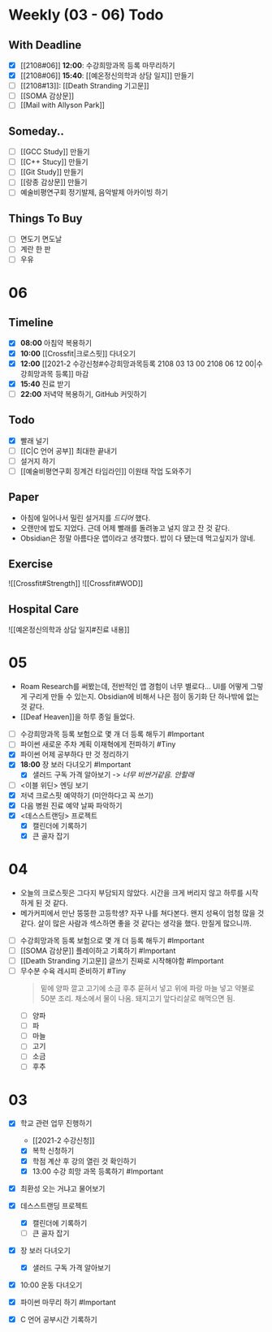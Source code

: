 # Weekly (03 - 06) Todo
## With Deadline
- [x] [[2108#06]] **12:00**: 수강희망과목 등록 마무리하기
- [x] [[2108#06]] **15:40**: [[예온정신의학과 상담 일지]]  만들기
- [ ] [[2108#13]]: [[Death Stranding 기고문]]
- [ ] [[SOMA 감상문]]
- [ ] [[Mail with Allyson Park]]
## Someday..
- [ ] [[GCC Study]] 만들기
- [ ] [[C++ Stucy]] 만들기
- [ ] [[Git Study]] 만들기
- [ ] [[랑종 감상문]] 만들기
- [ ] 예술비평연구회 정기발제, 음악발제 아카이빙 하기

## Things To Buy
- [ ] 면도기 면도날
- [ ] 계란 한 판
- [ ] 우유

# 06
## Timeline
- [x] **08:00** 아침약 복용하기
- [x] **10:00** [[Crossfit|크로스핏]] 다녀오기
- [x] **12:00** [[2021-2 수강신청#수강희망과목등록 2108 03 13 00 2108 06 12 00|수강희망과목 등록]] 마감
- [x] **15:40** 진료 받기
- [ ] **22:00** 저녁약 복용하기, GitHub 커밋하기

## Todo
- [x] 빨래 널기
- [ ] [[C|C 언어 공부]] 최대한 끝내기
- [ ] 설거지 하기
- [ ] [[예술비평연구회 징계건 타임라인]] 이원태 작업 도와주기

## Paper
- 아침에 일어나서 밀린 설거지를 *드디어* 했다.
- 오랜만에 밥도 지었다. 근데 어제 빨래를 돌려놓고 널지 않고 잔 것 같다.
- Obsidian은 정말 아름다운 앱이라고 생각했다. 밥이 다 됐는데 먹고싶지가 않네.
## Exercise
![[Crossfit#Strength]]
![[Crossfit#WOD]]
## Hospital Care
![[예온정신의학과 상담 일지#진료 내용]]
 
# 05
- Roam Research를 써봤는데, 전반적인 앱 경험이 너무 별로다... UI를 어떻게 그렇게 구리게 만들 수 있는지. Obsidian에 비해서 나은 점이 동기화 단 하나밖에 없는 것 같다.
- [[Deaf Heaven]]을 하루 종일 들었다.
- [ ] 수강희망과목 등록 보험으로 몇 개 더 등록 해두기 #Important 
- [ ] 파이썬 새로운 주차 계획 이재혁에게 전파하기 #Tiny
- [x] 파이썬 어제 공부하다 만 것 정리하기
- [x] **18:00** 장 보러 다녀오기 #Important 
	- [x] 샐러드 구독 가격 알아보기 -> *너무 비싼거같음. 안할래*
- [ ] <이블 위딘> 엔딩 보기
- [x] 저녁 크로스핏 예약하기 (미안하다고 꼭 쓰기)
- [x] 다음 병원 진료 예약 날짜 파악하기
- [x] <데스스트랜딩> 프로젝트
	- [x] 캘린더에 기록하기
	- [x] 큰 골자 잡기

# 04
- 오늘의 크로스핏은 그다지 부담되지 않았다. 시간을 크게 버리지 않고 하루를 시작하게 된 것 같다.
- 메가커피에서 만난 뚱뚱한 고등학생? 자꾸 나를 쳐다본다. 왠지 성욕이 엄청 많을 것 같다. 살이 많은 사람과 섹스하면 좋을 것 같다는 생각을 했다. 만질게 많으니까.
- [ ] 수강희망과목 등록 보험으로 몇 개 더 등록 해두기 #Important 
- [ ] [[SOMA 감상문]] 플레이하고 기록하기 #Important 
- [ ] [[Death Stranding 기고문]] 글쓰기 진짜로 시작해야함 #Important 
- [ ] 무수분 수육 레시피 준비하기 #Tiny 
	> 밑에 양파 깔고 고기에 소금 후추 묻혀서 넣고 위에 파랑 마늘 넣고 약불로 50분 조리. 채소에서 물이 나옴. 돼지고기 앞다리살로 해먹으면 됨.
	- [ ] 양파
	- [ ] 파 
	- [ ] 마늘 
	- [ ] 고기 
	- [ ] 소금 
	- [ ] 후추
# 03
- [x] 학교 관련 업무 진행하기
	- [[2021-2 수강신청]]
	- [x] 복학 신청하기
	- [x] 학점 계산 후 강의 열린 것 확인하기
	- [x] 13:00 수강 희망 과목 등록하기 #Important 
- [x] 최환성 오는 거냐고 물어보기
- [x] 데스스트랜딩 프로젝트
	- [x] 캘린더에 기록하기
	- [ ] 큰 골자 잡기
- [x] 장 보러 다녀오기
	- [x] 샐러드 구독 가격 알아보기
- [x] 10:00 운동 다녀오기
- [x] 파이썬 마무리 하기 #Important 
- [x] C 언어 공부시간 기록하기

